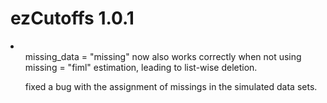 # ezCutoffs 1.0.1

<li>
  <ul>missing_data = "missing" now also works correctly when not using missing = "fiml" estimation, leading to list-wise deletion.</ul>
  <ul>fixed a bug with the assignment of missings in the simulated data sets.</ul>
</li>
